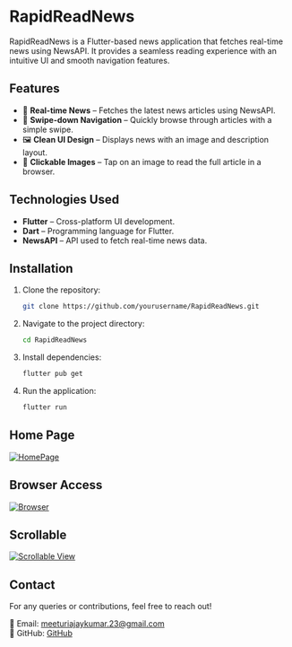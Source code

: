 # RapidReadNews

RapidReadNews is a Flutter-based news application that fetches real-time news using NewsAPI. It provides a seamless reading experience with an intuitive UI and smooth navigation features.

## Features

- 📢 **Real-time News** – Fetches the latest news articles using NewsAPI.
- 📱 **Swipe-down Navigation** – Quickly browse through articles with a simple swipe.
- 🖼 **Clean UI Design** – Displays news with an image and description layout.
- 🔗 **Clickable Images** – Tap on an image to read the full article in a browser.

## Technologies Used

- **Flutter** – Cross-platform UI development.
- **Dart** – Programming language for Flutter.
- **NewsAPI** – API used to fetch real-time news data.

## Installation

1. Clone the repository:
   ```sh
   git clone https://github.com/yourusername/RapidReadNews.git
   ```
2. Navigate to the project directory:
   ```sh
   cd RapidReadNews
   ```
3. Install dependencies:
   ```sh
   flutter pub get
   ```
4. Run the application:
   ```sh
   flutter run
   ```

## Home Page

[![HomePage](RapidReadNews/blob/master/assets/Screenshots/Screenshot_20250316-164514.jpg)](https://raw.githubusercontent.com/MeeturiAjay/RapidReadNews/refs/heads/master/assets/Screenshots/Screenshot_20250316-164559.jpg)

## Browser Access

[![Browser](RapidReadNews/refs/heads/master/assets/Screenshots/Screenshot_20250316-164524.jpg)](https://raw.githubusercontent.com/MeeturiAjay/RapidReadNews/refs/heads/master/assets/Screenshots/Screenshot_20250316-164524.jpg)

## Scrollable

[![Scrollable View](RapidReadNews/refs/heads/master/assets/Screenshots/Screenshot_20250316-164559.jpg)](https://raw.githubusercontent.com/MeeturiAjay/RapidReadNews/refs/heads/master/assets/Screenshots/Screenshot_20250316-164559.jpg)


## Contact

For any queries or contributions, feel free to reach out!

📧 Email: meeturiajaykumar.23@gmail.com  
🔗 GitHub: [GitHub]((https://github.com/MeeturiAjay))

